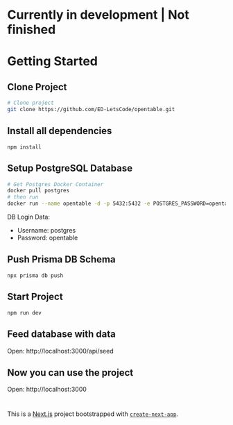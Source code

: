 # Currently in development | Not finished

# Getting Started

## Clone Project

```bash
# Clone project
git clone https://github.com/ED-LetsCode/opentable.git
```

## Install all dependencies

```
npm install
```

## Setup PostgreSQL Database

```bash
# Get Postgres Docker Container
docker pull postgres
# then run
docker run --name opentable -d -p 5432:5432 -e POSTGRES_PASSWORD=opentable postgres
```

DB Login Data:

- Username: postgres
- Password: opentable

## Push Prisma DB Schema

```
npx prisma db push
```

## Start Project

```
npm run dev
```

## Feed database with data

Open: http://localhost:3000/api/seed

## Now you can use the project

Open: http://localhost:3000

#

This is a [Next.js](https://nextjs.org/) project bootstrapped with [`create-next-app`](https://github.com/vercel/next.js/tree/canary/packages/create-next-app).

